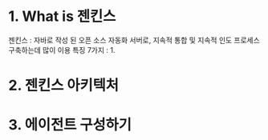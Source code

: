 # 1. What is 젠킨스
젠킨스 : 자바로 작성 된 오픈 소스 자동화 서버로, 지속적 통합 및 지속적 인도 프로세스 구축하는데 많이 이용
특징 7가지 : 
1. 
# 2. 젠킨스 아키텍처
# 3. 에이전트 구성하기



